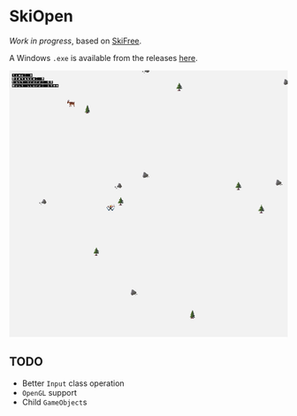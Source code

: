 # SkiOpen

*Work in progress*, based on [SkiFree](http://ski.ihoc.net).

A Windows `.exe` is available from the releases [here](../../releases/).

![screenshot](ski.png "screenshot")

## TODO

- Better `Input` class operation
- `OpenGL` support
- Child `GameObject`s
